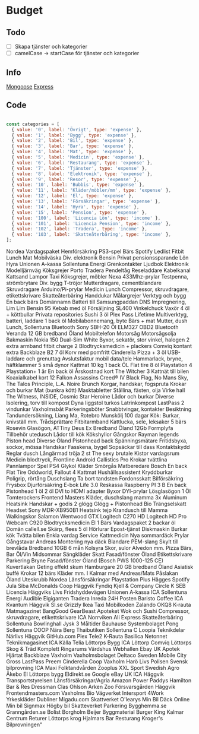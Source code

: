 # Budget

## Todo

- [ ] Skapa tjänster och kategorier
- [ ] camelCase -> startCase för tjänster och kategorier

## Info

[Mongoose](https://mongoosejs.com/docs/schematypes.html)
[Express](https://www.terlici.com/2014/09/29/express-router.html)

## Code

```js

const categories = [
  { value: '0', label: 'Övrigt', type: 'expense' },
  { value: '1', label: 'Bygg', type: 'expense' },
  { value: '2', label: 'Bil', type: 'expense' },
  { value: '3', label: 'Bar', type: 'expense' },
  { value: '4', label: 'Mat', type: 'expense' },
  { value: '5', label: 'Medicin', type: 'expense' },
  { value: '6', label: 'Restaurang', type: 'expense' },
  { value: '7', label: 'Tjänster', type: 'expense' },
  { value: '8', label: 'Elektronik', type: 'expense' },
  { value: '9', label: 'Resor', type: 'expense' },
  { value: '10', label: 'Bubbis', type: 'expense' },
  { value: '11', label: 'Kläder/möbler/mm', type: 'expense' },
  { value: '12', label: 'El', type: 'expense' },
  { value: '13', label: 'Försäkringar', type: 'expense' },
  { value: '14', label: 'Hyra', type: 'expense' },
  { value: '15', label: 'Pension', type: 'expense' },
  { value: '100', label: 'Licencia Lön', type: 'income' },
  { value: '101', label: 'Licencia Pension', type: 'income' },
  { value: '102', label: 'Tradera', type: 'income' },
  { value: '103', label: 'Skatteåterbäring', type: 'income' },
];

```


Nordea Vardagspaket
Hemförsäkring
PS3-spel
Bärs
Spotify
Ledlist
Fitbit
Lunch
Mat
Mobilväska
Div. elektronik
Bensin
Privat pensionssparande
Lön
Hyra
Unionen A-kassa
Sollentuna Energi
Grenkontakter
Ljudbok
Elektronik
Modelljärnväg
Köksgrejer
Porto Tradera
Pendeltåg
Reseladdare
Kabelkanal
Kattsand
Lampor
Taxi
Köksgrejer, möbler
Nexa 433Mhz-prylar
Testpenna, strömbrytare
Div. bygg
T-tröjor
Mutterdragare, cementblandare
Skruvdragare
Arduino/Pi-prylar
Medicin
Lunch
Compressor, skruvdragare, etikettskrivare
Skatteåterbäring
Handdukar
Målargrejer
Verktyg och bygg
En back bärs
Domännamn
Batteri till Samsungpaddan
DNS
Impregnering, Lim
Lim
Bensin 95
Kebab med öl
Försäljning SL400
Vinkelchuck
Vaxör
4 öl + köttbullar
Privata repositories
Sushi
3 öl
Plex Pass Lifetime
Multiverktyg, batteri, laddare
1 back öl
Mobilabonnemang, byte
Bärs + mat
Mutter, dush
Lunch, Sollentuna
Bluetooth Sony SBH-20
Öl
ELM327 OBD2 Bluetooth
Veranda
12 GB bredband Öland
Mobiltelefon
Motorsåg
Motorsågsolja
Bakmaskin
Nokia 150 Dual-Sim White
Byxor, sekatör, stor vinkel, halogen
2 extra armband fitbit charge 2
Blodtrycksmedicin + plackers
Comviq kontant extra
Backblaze B2
7 öl
Korv med pomfritt
Cinderella
Pizza + 3 öl
USB-laddare och grenuttag
Avslutsfaktur mobil data/tele
Hammarlack, bryne, häftklammer
5 små dynor
Kattmat 10 kg
1 back ÖL Flat tire
8 öl
Playstation 4
Playstation+ 1 år
En back öl
Årskostnad kort
The Witcher 3
Kattnät till bilen
Koaxialkabel kort
12 Falkon
Assassins Creed® IV Black Flag, No Mans Sky, The Talos Principle, L.A. Noire
Brunch
Korgar, handskar, fogspruta
Krokar och burkar
Mat (bunkra kött)
Masktabletter
Stållina, fästen, olja
Virke hall
The Witness, INSIDE, Cosmic Star Heroine
Lådor och burkar
Diverse
Isolering, torv till kompost
Dyna liggstol turkos
Latrinkompost
LastPass
2 vindunkar
Vaxholmsbåt
Parkeringsböter
Snabbtvingar, kontakter
Besiktning
Tandundersökning, Liang Ma, Rotebro
Munskölj 100 dagar
Kök: Burkar, knivställ mm.
Trådsprättare
Fitbitarmband
Kattlucka, sele, leksaker
5 bärs
Rosevin
Glasögon, ATTiny
Deus Ex
Bredband Öland 12Gb
Formplyfa
Tillbehör utedusch
Lådor till kök
Kökshyllor
Gångskor
Rayman legends
Piston head
Diverse Öland
Pistonhead back
Spänningsmätare
Fritidsbyxa, sockor, mössa
Handskar
Fasskena, bygel
Sopsäckar till dass
Kontaktskydd
Reglar dusch
Långärmad tröja 2 st
The sexy brutale
Kistor vardagsrum
Medicin blodtryck, Frontline
Android Callistics Pro
Krokar tvättlina
Pannlampor
Spel PS4
Glykol
Kläder
Smörgås
Matberedare Bosch
En back Flat Tire
Oddworld, Fallout 4
Kattmat
Hushållsassistent
Kryddburkar
Poligrip, rörtång
Duschslang
Ta bort tandsten
Fordonsskatt
Bilförsäkring
Frysbox
Djurförsäkring
E-bok Life 3.0
Reskassa
Raspberry PI 3 B
En back Pistonhead
1 öl
2 öl
DVI to HDMI adapter
Byxor
DYI-prylar
Lösglasögon
1 Öl
Tomterockers
Frontend Masters
Kläder, duschslang mamma
3x Aluminum Heatsink
Handskar + godis
2 glögg
Glögg + Pistonhead
Bio
Trängselskatt
Headset Sony MDR-XB950B1
Heatsink tejp
Krandusch till Mamma
Walkingskor Salamon Wentwood GTX
Logitech C270 HD
Logitech HD Pro Webcam C920
Blodtrycksmedicin
El
1 Bärs
Vardagspaket
2 backar öl
Domän callell.se
Skärp, flees
5 öl
Hörlurar
Epost-tjänst
Diskmaskin
Burkar kök
Tvätta bilen
Enkla vardag
Service
Kattmedicin
Nya sommardäck
Prylar
Gångstavar Andreas
Montering nya däck
Blandare
PEM-slang
Skylt till brevlåda
Bredband 10GB 6 mån
Kolsyra
Skor, sulor
Alvedon mm.
Pizza
Bärs, Bar
Öl/Vin Midsommar
Sängkläder
Skatt
Fasad/fönster Öland
Etikettskrivare
Parkering
Bryne
Fasad/fönster Öland (Bosch PWS 1000-125 CE)
Kuvertlakan
Geting effekt skum
Hamburgare
20 GB bredband Öland
Asiatisk buffé
Krokar
12 bärs
Kläder mm.
I Kalmar med Andreas/Mats
Påslakan
Öland Uteskrubb
Nordea
Länsförsäkringar
Playstation Plus
Hägges
Spotify
Jula
Siba
McDonalds
Coop Häggvik
Fyndiq
Kjell & Company
Circle K
SEB
Licencia
Häggviks Livs
Fridshyddevägen
Unionen A-kassa
ICA
Sollentuna Energi
Audible
Elgiganten
Tradera
Inreda 24H
Posten
Baristo Coffee
ICA Kvantum Häggvik
Sl.se
Grizzly
Ikea
Taxi
Mobilkoden
Zalando
OKQ8
K-rauta
Matmagazinet
BangGood
GearBeast
Apoteket
Wok och Sushi
Compressor, skruvdragare, etikettskrivare
ICA Norrviken
Ali Express
Skatteåterbäring
Sollentuna Bowlinghall
Jysk
3 Måltider
Bauhause
Systembolaget
Pong Sollentuna
COOP Nära Berg
Thaibutiken Sollentuna C
Loopia
Teknikdelar
Närlivs Häggvik
GitHub.com
Plex
Tele2
K-Rauta
Basilica
Netonnet
Teknikmagasinet
ICA Källa
Telia
Löttorps Bygg
ICA Löttorp
Comviq
Löttorps Skog & Träd
Komplett
Ringarums Värdshus
Webhallen
Ebay UK
Apotek Hjärtat
Backblaze
Vaxholm
Vaxholmsbolaget
Deltaco
Sweden Mobile
City Gross
LastPass
Preem
Cinderella
Coop Vaxholm
Harö Livs
Polisen
Svensk bilprovning
ICA Maxi
Folktandvården
Zooplus
XXL Sport
Swedish Agro
Åkebo El
Löttorps bygg
Eldirekt.se
Google
eBay UK
ICA Häggvik
Transportstyrelsen
Länsförsäkringar/Agria
Amazon
Power
Paddys
Hamilton Bar & Res
Dressman
Clas Ohlson
Arken Zoo
Försvarsgården Häggvik
Frontendmasters.com
Vaxholms Bio
Vägverket
Intersport
4Work Yrkeskläder
Dubliner
Migadu.com
Skattverket
O'learys
Min Bil
Däck Online
Min bil
Signmax
Högby bil
Skatteverket
Parkering
Bygghemma.se
Granngården.se
Bolist Borgholm
Beijer Byggmaterial
Burger King
Kalmar Centrum
Returer
Löttorps krog
Hjalmars Bar
Resturang Kroger's
Bilprovningen"

